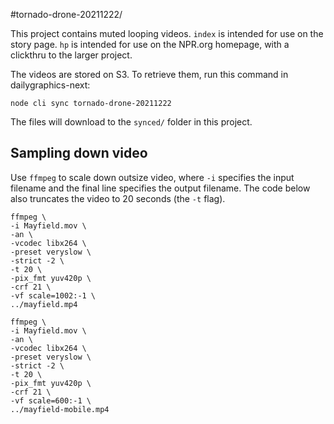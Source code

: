 #tornado-drone-20211222/

This project contains muted looping videos. `index` is intended for use on the story page. `hp` is intended for use on the NPR.org homepage, with a clickthru to the larger project.

The videos are stored on S3. To retrieve them, run this command in dailygraphics-next:

```
node cli sync tornado-drone-20211222
```

The files will download to the `synced/` folder in this project.

Sampling down video
-------------------

Use `ffmpeg` to scale down outsize video, where `-i` specifies the input filename and the final line specifies the output filename. The code below also truncates the video to 20 seconds (the `-t` flag).

```
ffmpeg \
-i Mayfield.mov \
-an \
-vcodec libx264 \
-preset veryslow \
-strict -2 \
-t 20 \
-pix_fmt yuv420p \
-crf 21 \
-vf scale=1002:-1 \
../mayfield.mp4
```

```
ffmpeg \
-i Mayfield.mov \
-an \
-vcodec libx264 \
-preset veryslow \
-strict -2 \
-t 20 \
-pix_fmt yuv420p \
-crf 21 \
-vf scale=600:-1 \
../mayfield-mobile.mp4
```
